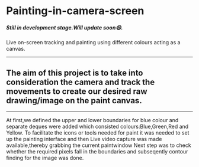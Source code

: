 # Painting-in-camera-screen
##### Still in development stage.Will update soon😄.

<n>Live on-screen tracking and painting using different colours acting as a canvas.</n>

---


## The aim of this project is to take into consideration the camera and track the movements to create our desired raw drawing/image on the paint canvas.
---

At first,we defined the upper and lower boundaries for blue colour and separate deques were added which consisted colours:Blue,Green,Red and Yellow.
To facilitate the icons or tools needed for paint it was needed to set up the painting interface and then Live video capture was made available,thereby grabbing the current paintwindow
Next step was to check whether the required pixels fall in the boundaries and subseqently contour finding for the image was done.
